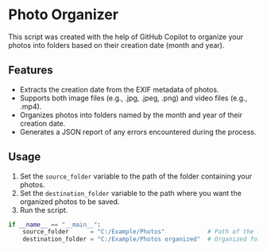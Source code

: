 # Photo Organizer

This script was created with the help of GitHub Copilot to organize your photos into folders based on their creation date (month and year).

## Features

- Extracts the creation date from the EXIF metadata of photos.
- Supports both image files (e.g., .jpg, .jpeg, .png) and video files (e.g., .mp4).
- Organizes photos into folders named by the month and year of their creation date.
- Generates a JSON report of any errors encountered during the process.

## Usage

1. Set the `source_folder` variable to the path of the folder containing your photos.
2. Set the `destination_folder` variable to the path where you want the organized photos to be saved.
3. Run the script.

```python
if __name__ == "__main__":
    source_folder      = "C:/Example/Photos"            # Path of the folder with photos
    destination_folder = "C:/Example/Photos organized"  # Organized folder path
